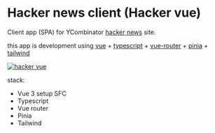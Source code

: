# Hacker news client (Hacker vue)

Client app (SPA) for YCombinator [hacker news](https://news.ycombinator.com/) site.

this app is development using [vue](https://vuejs.org/) + [typescript](https://www.typescriptlang.org/) + [vue-router](https://router.vuejs.org/) + [pinia](https://pinia.vuejs.org/) + [tailwind](https://tailwindcss.com/)

[![hacker vue](https://i.ibb.co/bRPh2Fk/hacker-vue.png)](https://hacker-vue.vercel.app/)

stack:

- Vue 3 setup SFC
- Typescript
- Vue router
- Pinia
- Tailwind
